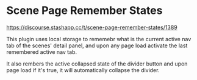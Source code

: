 # Scene Page Remember States

https://discourse.stashapp.cc/t/scene-page-remember-states/1389

This plugin uses local storage to rememebr what is the current active nav tab of the scenes' detail panel, and upon any page load activate the last remembered active nav tab.

It also rembers the active collapsed state of the divider button and upon page load if it's true, it will automatically collapse the divider.